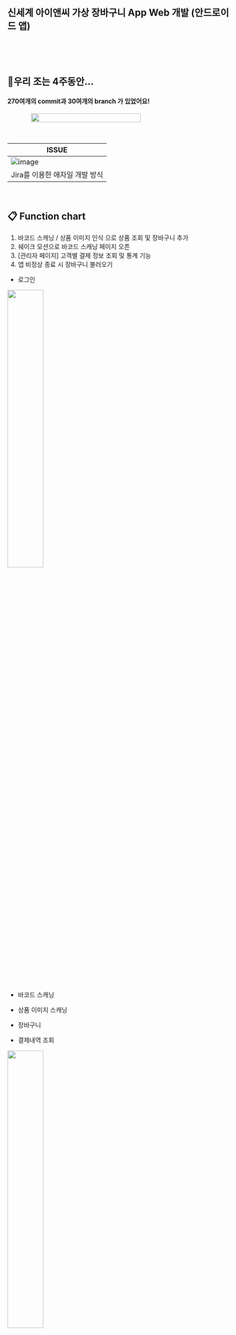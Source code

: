 ## 신세계 아이앤씨 가상 장바구니 App Web 개발 (안드로이드 앱)

​                     

​                   

## 🔖우리 조는 4주동안...

#### 270여개의 **commit**과 30여개의 **branch** 가 있었어요!

<div align="center" style="display:flex;">
	<img src="./readme_images/commit.jpg" width="70%"/>
</div>

​                        

| ISSUE                              |
| ---------------------------------- |
| ![image](./readme_images/jira.jpg) |
| Jira를 이용한 애자일 개발 방식     |

​                          

## 📋 Function chart

1. 바코드 스캐닝 / 상품 이미지 인식 으로 상품 조회 및 장바구니 추가
2. 쉐이크 모션으로 바코드 스캐닝 페이지 오픈 
3. [관리자 페이지] 고객별 결제 정보 조회 및 통계 기능
4. 앱 비정상 종료 시 장바구니 불러오기

- 로그인

<img src="./readme_images/login.gif" width="40%" />

- 바코드 스캐닝



- 상품 이미지 스캐닝
- 장바구니
- 결제내역 조회

<img src="./readme_images/paymentlist.gif" width="40%" />

- 메인페이지

<img src="./readme_images/main.gif" alt="image" style="zoom:50%;" />

- 사용자 정보 조회
- 관리자 페이지(사용자 통계 조회)

![image](./readme_images/admin-main.png)

​                   Dashboard : 사용자 결제내역 및 통계 조회

​				   <img src="./readme_images/admin-dashboard.gif" alt="image" style="zoom:150%;" />



​				Search : 고객번호 검색으로 사용자별 결제내역 조회

​				<img src="./readme_images/admin-search.gif" alt="image" style="zoom:150%;" />





## 🛠 Using Technology

<div align="center" style="display:flex;">
	<img src="./readme_images/skill.JPG" width="50%"/>
</div>



* Front-End: [React Native](https://reactnative.dev/)
* Back-End: [IntelliJ](https://www.jetbrains.com/ko-kr/idea/), [MySQL](https://www.mysql.com/), [Swagger](https://swagger.io/)
* Infra: [Docker](https://www.docker.com/), [Jenkins](https://www.jenkins.io/), [SonarQube](https://www.sonarqube.org/)
* Image-Classification: [Pytorch](https://pytorch.org/), [Flask](https://flask.palletsprojects.com/en/2.0.x/), [EfficientNet-B0](https://github.com/lukemelas/EfficientNet-PyTorch)
* Image-Crawling : [Selenium](https://selenium-python.readthedocs.io/)

​                       

## :star: 실행 방법

##### 

1. 링크에서 안드로이드 스튜디오 설치

   https://reactnative.dev/docs/environment-setup

2. 제어판 > 시스템 및 보안 > 시스템 > 고급 시스템 설정 > 환경 변수 > 사용자 변수에 아래 추가
    변수 이름 : ANDROID_HOME
    변수 값 : C:\Users\사용자명\AppData\Local\Android\Sdk

3. 시스템 변수 > Path >  새로 만들기
    C:\Users\사용자명\AppData\Local\Android\Sdk\platform-tools

4. 에뮬레이터 or 실기기 연결

    - **안드로이드 폰이 없는 경우 (안드로이드 스튜디오를 이용해 컴퓨터에서 에뮬레이터 실행)**

    안드로이드 스튜디오 > AVD manager > Pixel 4 > next > x86 Images R 선택> Next > Finish

    

    - **안드로이드 폰이 있는 경우 (개발자 도구를 이용해 폰에서 앱 실행)**

    1. usb 케이블을 이용해 핸드폰과 컴퓨터와 연결
    2. 핸드폰의 설정 > 휴대전화 정보 > 소프트웨어 정보 > 빌드번호를 7번 탭
    3. 핸드폰의 설정 > 휴대전화 정보 밑에 개발자 옵션이 생김
    4. 개발자 옵션에서 USB 디버깅을 허용

    

5. 프론트엔드 실행

   ```
   cd frontend
   
   npm install -g react-native-cli
   
   npm install 
   
   react-native link
   
   react-native run-android
   ```

   
   
6. 백엔드 실행

    ```
    cd backend
    ```

    

## 💻 팀원

* 팀장 강유정([@yujeong0](https://github.com/yujeong0 "github link"))
* 팀원 강민창([@minchang0116](https://github.com/minchang0116 "github link"))
* 팀원 곽충섭([@NICEGINI](https://github.com/NICEGINI "github link"))
* 팀원 이지원
* 팀원 지서연([@seoyounji](https://github.com/seoyounji "github link"))

​                       

## ⚙️ Libraries

### Front-end

```json
"dependencies": {
    "@react-native-async-storage/async-storage": "^1.15.4",
    "@react-native-community/datetimepicker": "^3.4.7",
    "@react-native-community/masked-view": "^0.1.10",
    "@react-native-picker/picker": "^1.15.0",
    "@react-navigation/native": "^5.9.4",
    "@react-navigation/stack": "^5.14.4",
    "@reduxjs/toolkit": "^1.5.1",
    "axios": "^0.21.1",
    "crypto-js": "^4.0.0",
    "date-fns": "^2.21.1",
    "moment": "^2.29.1",
    "native-base": "^2.15.2",
    "react": "17.0.1",
    "react-native": "0.64.0",
    "react-native-camera": "^3.43.6",
    "react-native-camera-kit": "^11.1.0",
    "react-native-easy-grid": "^0.2.2",
    "react-native-gesture-handler": "^1.10.3",
    "react-native-modal": "^11.10.0",
    "react-native-reanimated": "^2.1.0",
    "react-native-safe-area-context": "^3.2.0",
    "react-native-screens": "^3.1.1",
    "react-native-shake": "^3.5.2",
    "react-native-snap-carousel": "^3.9.1",
    "react-native-splash-screen": "^3.2.0",
    "react-native-swiper-flatlist": "^3.0.14",
    "react-native-vector-icons": "^8.1.0",
    "react-native-webview": "^11.4.4",
    "react-redux": "^7.2.3",
    "redux": "^4.0.5"
  },
  "devDependencies": {
    "@babel/core": "^7.13.15",
    "@babel/runtime": "^7.13.10",
    "@react-native-community/eslint-config": "^2.0.0",
    "babel-jest": "^26.6.3",
    "eslint": "^7.24.0",
    "jest": "^26.6.3",
    "metro-react-native-babel-preset": "^0.65.2",
    "patch-package": "^6.4.7",
    "react-native-debugger-open": "^0.3.25",
    "react-test-renderer": "17.0.1"
  }
```

### Back-end

```xml
<dependencies>
    <dependency>
        <groupId>org.springframework.boot</groupId>
        <artifactId>spring-boot-starter-data-jpa</artifactId>
    </dependency>
    <dependency>
        <groupId>org.springframework.boot</groupId>
        <artifactId>spring-boot-starter-web</artifactId>
    </dependency>
    <dependency>
        <groupId>org.springframework.boot</groupId>
        <artifactId>spring-boot-starter-security</artifactId>
        <version>2.3.9.RELEASE</version>
    </dependency>

    <dependency>
        <groupId>org.springframework.boot</groupId>
        <artifactId>spring-boot-devtools</artifactId>
        <scope>runtime</scope>
        <optional>true</optional>
    </dependency>
    <dependency>
        <groupId>mysql</groupId>
        <artifactId>mysql-connector-java</artifactId>
        <scope>runtime</scope>
    </dependency>
    <dependency>
        <groupId>org.projectlombok</groupId>
        <artifactId>lombok</artifactId>
        <optional>true</optional>
    </dependency>
    <dependency>
        <groupId>org.springframework.boot</groupId>
        <artifactId>spring-boot-starter-test</artifactId>
        <scope>test</scope>
    </dependency>
    <!-- https://mvnrepository.com/artifact/io.springfox/springfox-swagger2 -->
    <dependency>
        <groupId>io.springfox</groupId>
        <artifactId>springfox-swagger2</artifactId>
        <version>2.9.2</version>
    </dependency>
    <!-- https://mvnrepository.com/artifact/io.springfox/springfox-swagger-ui -->
    <dependency>
        <groupId>io.springfox</groupId>
        <artifactId>springfox-swagger-ui</artifactId>
        <version>2.9.2</version>
    </dependency>
    <dependency>
        <groupId>javax.xml.bind</groupId>
        <artifactId>jaxb-api</artifactId>
        <version>2.3.0</version>
    </dependency>
    <!-- https://mvnrepository.com/artifact/io.jsonwebtoken/jjwt-api -->
    <dependency>
        <groupId>io.jsonwebtoken</groupId>
        <artifactId>jjwt-api</artifactId>
        <version>0.11.2</version>
    </dependency>
    <!-- https://mvnrepository.com/artifact/io.jsonwebtoken/jjwt-impl -->
    <dependency>
        <groupId>io.jsonwebtoken</groupId>
        <artifactId>jjwt-impl</artifactId>
        <version>0.11.2</version>
        <scope>runtime</scope>
    </dependency>
    <!-- https://mvnrepository.com/artifact/io.jsonwebtoken/jjwt-jackson -->
    <dependency>
        <groupId>io.jsonwebtoken</groupId>
        <artifactId>jjwt-jackson</artifactId>
        <version>0.11.2</version>
        <scope>runtime</scope>
    </dependency>
    <!-- https://mvnrepository.com/artifact/org.springframework.security/spring-security-test -->
    <dependency>
        <groupId>org.springframework.security</groupId>
        <artifactId>spring-security-test</artifactId>
        <version>5.3.8.RELEASE</version>
        <scope>test</scope>
    </dependency>
    <!-- https://mvnrepository.com/artifact/commons-codec/commons-codec -->
    <dependency>
        <groupId>commons-codec</groupId>
        <artifactId>commons-codec</artifactId>
        <version>1.9</version>
    </dependency>

</dependencies>
```

